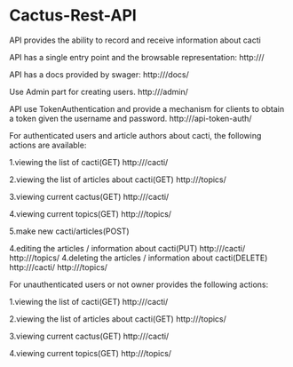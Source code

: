 # Cactus-Rest-API
API provides the ability to record and receive information about cacti

API has a single entry point and  the browsable representation: 
http://<your hostname>/

API has a docs provided by swager: 
http://<your hostname>/docs/

Use Admin part for creating users.
http://<your hostname>/admin/

API use TokenAuthentication and provide a mechanism for clients to obtain a token given the username and password.
http://<your hostname>/api-token-auth/

For authenticated users and article authors about cacti, the following actions are available:

1.viewing the list of cacti(GET)
http://<your hostname>/cacti/

2.viewing the list of articles about cacti(GET)
http://<your hostname>/topics/

3.viewing current cactus(GET)
http://<your hostname>/cacti/<id>

4.viewing current topics(GET)
http://<your hostname>/topics/<id>

5.make new cacti/articles(POST)

4.editing the articles / information about cacti(PUT)
http://<your hostname>/cacti/<id>
http://<your hostname>/topics/<id>
4.deleting the articles / information about cacti(DELETE)
http://<your hostname>/cacti/<id>
http://<your hostname>/topics/<id>

For  unauthenticated users or not owner provides the following actions:

1.viewing the list of cacti(GET)
http://<your hostname>/cacti/

2.viewing the list of articles about cacti(GET)
http://<your hostname>/topics/

3.viewing current cactus(GET)
http://<your hostname>/cacti/<id>

4.viewing current topics(GET)
http://<your hostname>/topics/<id>
